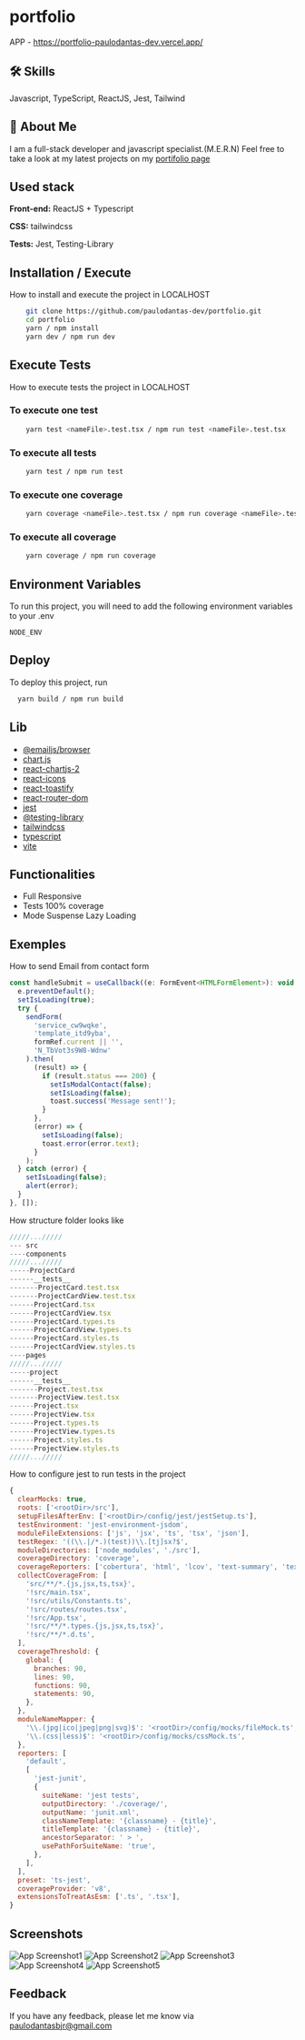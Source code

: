 # portfolio

APP - https://portfolio-paulodantas-dev.vercel.app/

## 🛠 Skills

Javascript, TypeScript, ReactJS, Jest, Tailwind

## 🚀 About Me

I am a full-stack developer and javascript specialist.(M.E.R.N)
Feel free to take a look at my latest projects on my [portifolio page](https://portfolio-paulodantas-dev.vercel.app/)

## Used stack

**Front-end:** ReactJS + Typescript

**CSS:** tailwindcss

**Tests:** Jest, Testing-Library

## Installation / Execute

How to install and execute the project in LOCALHOST

```bash
    git clone https://github.com/paulodantas-dev/portfolio.git
    cd portfolio
    yarn / npm install
    yarn dev / npm run dev
```

## Execute Tests

How to execute tests the project in LOCALHOST

### To execute one test

```bash
    yarn test <nameFile>.test.tsx / npm run test <nameFile>.test.tsx
```

### To execute all tests

```bash
    yarn test / npm run test
```

### To execute one coverage

```bash
    yarn coverage <nameFile>.test.tsx / npm run coverage <nameFile>.test.tsx
```

### To execute all coverage

```bash
    yarn coverage / npm run coverage
```

## Environment Variables

To run this project, you will need to add the following environment variables to your .env

`NODE_ENV`

## Deploy

To deploy this project, run

```bash
  yarn build / npm run build
```

## Lib

- [@emailjs/browser](https://www.emailjs.com/)
- [chart.js](https://www.chartjs.org/)
- [react-chartjs-2](https://github.com/reactchartjs/react-chartjs-2)
- [react-icons](https://github.com/react-icons/react-icons#readme)
- [react-toastify](https://github.com/fkhadra/react-toastify#readme)
- [react-router-dom](https://github.com/remix-run/react-router#readme)
- [jest](https://jestjs.io/)
- [@testing-library](https://github.com/testing-library/react-testing-library#readme)
- [tailwindcss](https://tailwindcss.com/)
- [typescript](https://www.typescriptlang.org/)
- [vite](https://github.com/vitejs/vite/tree/main/#readme)

## Functionalities

- Full Responsive
- Tests 100% coverage
- Mode Suspense Lazy Loading

## Exemples

How to send Email from contact form

```javascript
const handleSubmit = useCallback((e: FormEvent<HTMLFormElement>): void => {
  e.preventDefault();
  setIsLoading(true);
  try {
    sendForm(
      'service_cw9wqke',
      'template_itd9yba',
      formRef.current || '',
      'N_TbVot3s9W8-Wdnw'
    ).then(
      (result) => {
        if (result.status === 200) {
          setIsModalContact(false);
          setIsLoading(false);
          toast.success('Message sent!');
        }
      },
      (error) => {
        setIsLoading(false);
        toast.error(error.text);
      }
    );
  } catch (error) {
    setIsLoading(false);
    alert(error);
  }
}, []);
```

How structure folder looks like

```javascript
/////.../////
--- src
----components
/////.../////
-----ProjectCard
------__tests__
-------ProjectCard.test.tsx
-------ProjectCardView.test.tsx
------ProjectCard.tsx
------ProjectCardView.tsx
------ProjectCard.types.ts
------ProjectCardView.types.ts
------ProjectCard.styles.ts
------ProjectCardView.styles.ts
----pages
/////.../////
-----project
------__tests__
-------Project.test.tsx
-------ProjectView.test.tsx
------Project.tsx
------ProjectView.tsx
------Project.types.ts
------ProjectView.types.ts
------Project.styles.ts
------ProjectView.styles.ts
/////.../////
```

How to configure jest to run tests in the project

```javascript
{
  clearMocks: true,
  roots: ['<rootDir>/src'],
  setupFilesAfterEnv: ['<rootDir>/config/jest/jestSetup.ts'],
  testEnvironment: 'jest-environment-jsdom',
  moduleFileExtensions: ['js', 'jsx', 'ts', 'tsx', 'json'],
  testRegex: '((\\.|/*.)(test))\\.[tj]sx?$',
  moduleDirectories: ['node_modules', './src'],
  coverageDirectory: 'coverage',
  coverageReporters: ['cobertura', 'html', 'lcov', 'text-summary', 'text'],
  collectCoverageFrom: [
    'src/**/*.{js,jsx,ts,tsx}',
    '!src/main.tsx',
    '!src/utils/Constants.ts',
    '!src/routes/routes.tsx',
    '!src/App.tsx',
    '!src/**/*.types.{js,jsx,ts,tsx}',
    '!src/**/*.d.ts',
  ],
  coverageThreshold: {
    global: {
      branches: 90,
      lines: 90,
      functions: 90,
      statements: 90,
    },
  },
  moduleNameMapper: {
    '\\.(jpg|ico|jpeg|png|svg)$': '<rootDir>/config/mocks/fileMock.ts',
    '\\.(css|less)$': '<rootDir>/config/mocks/cssMock.ts',
  },
  reporters: [
    'default',
    [
      'jest-junit',
      {
        suiteName: 'jest tests',
        outputDirectory: './coverage/',
        outputName: 'junit.xml',
        classNameTemplate: '{classname} - {title}',
        titleTemplate: '{classname} - {title}',
        ancestorSeparator: ' > ',
        usePathForSuiteName: 'true',
      },
    ],
  ],
  preset: 'ts-jest',
  coverageProvider: 'v8',
  extensionsToTreatAsEsm: ['.ts', '.tsx'],
}
```

## Screenshots

![App Screenshot1](https://github.com/paulodantas-dev/portfolio/blob/main/src/assets/1.png)
![App Screenshot2](https://github.com/paulodantas-dev/portfolio/blob/main/src/assets/2.png)
![App Screenshot3](https://github.com/paulodantas-dev/portfolio/blob/main/src/assets/3.png)
![App Screenshot4](https://github.com/paulodantas-dev/portfolio/blob/main/src/assets/4.png)
![App Screenshot5](https://github.com/paulodantas-dev/portfolio/blob/main/src/assets/5.png)


## Feedback

If you have any feedback, please let me know via paulodantasbjr@gmail.com
